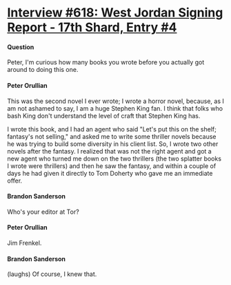 # [Interview #618: West Jordan Signing Report - 17th Shard, Entry #4](https://www.theoryland.com/intvmain.php?i=618#4)

#### Question

Peter, I'm curious how many books you wrote before you actually got around to doing this one.

#### Peter Orullian

This was the second novel I ever wrote; I wrote a horror novel, because, as I am not ashamed to say, I am a huge Stephen King fan. I think that folks who bash King don't understand the level of craft that Stephen King has.

I wrote this book, and I had an agent who said "Let's put this on the shelf; fantasy's not selling," and asked me to write some thriller novels because he was trying to build some diversity in his client list. So, I wrote two other novels after the fantasy. I realized that was not the right agent and got a new agent who turned me down on the two thrillers (the two splatter books I wrote were thrillers) and then he saw the fantasy, and within a couple of days he had given it directly to Tom Doherty who gave me an immediate offer.

#### Brandon Sanderson

Who's your editor at Tor?

#### Peter Orullian

Jim Frenkel.

#### Brandon Sanderson

(laughs) Of course, I knew that.

